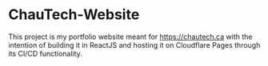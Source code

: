 # ChauTech-Website

This project is my portfolio website meant for https://chautech.ca with the intention of building it in ReactJS and hosting it on Cloudflare Pages through its CI/CD functionality.
